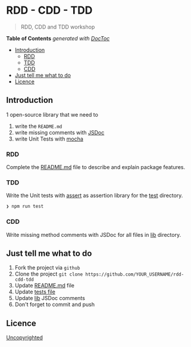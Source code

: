 # RDD - CDD - TDD

> RDD, CDD and TDD workshop

<!-- START doctoc generated TOC please keep comment here to allow auto update -->
<!-- DON'T EDIT THIS SECTION, INSTEAD RE-RUN doctoc TO UPDATE -->
**Table of Contents**  *generated with [DocToc](https://github.com/thlorenz/doctoc)*

- [Introduction](#introduction)
  - [RDD](#rdd)
  - [TDD](#tdd)
  - [CDD](#cdd)
- [Just tell me what to do](#just-tell-me-what-to-do)
- [Licence](#licence)

<!-- END doctoc generated TOC please keep comment here to allow auto update -->


## Introduction

1 open-source library that we need to

1. write the `README.md`
1. write missing comments with [JSDoc](http://usejsdoc.org/)
1. write Unit Tests with [mocha](https://mochajs.org/)

### RDD

Complete the [README.md](./weather/README.md) file to describe and explain package features.

### TDD

Write the Unit tests with [assert](https://nodejs.org/api/assert.html) as assertion library for the [test](./weather/test) directory.

```sh
❯ npm run test
```

### CDD

Write missing method comments with JSDoc for all files in [lib](./lib) directory.

## Just tell me what to do

1. Fork the project via `github`
1. Clone the project `git clone https://github.com/YOUR_USERNAME/rdd-cdd-tdd`
1. Update [README.md](./weather/README.md) file
1. Update [tests file](./test)
1. Update [lib](./lib) JSDoc comments
1. Don't forget to commit and push

## Licence

[Uncopyrighted](http://zenhabits.net/uncopyright/)
